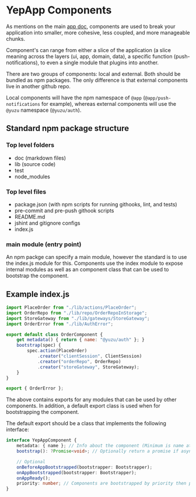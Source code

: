 # YepApp Components

As mentions on the main [app doc](./app.md), components are used to break your application into
smaller, more cohesive, less coupled, and more manageable chunks.

Component's can range from either a slice of the application (a slice meaning across the layers (ui, app, domain, data), a specific function (push-notifications), to even a single module that plugins into another.

There are two groups of components: local and external. Both should be bundled as npm packages. The only difference is that external components live in another github repo.

Local components will have the npm namespace of `@app` (`@app/push-notifications` for example), whereas external components will use the `@yuzu` namespace (`@yuzu/auth`).

## Standard npm package structure

### Top level folders
- doc (markdown files)
- lib (source code)
- test
- node_modules

### Top level files
- package.json (with npm scripts for running githooks, lint, and tests)
- pre-commit and pre-push githook scripts
- README.md
- jshint and gitignore configs
- index.js

### main module (entry point)
An npm packge can specify a main module, however the standard is to use the index.js module for this. Components use the index module to expose internal modules as well as an component class that can be used to bootstrap the component.

## Example index.js

```javascript
import PlaceOrder from "./lib/actions/PlaceOrder";
import OrderRepo from "./lib/repo/OrderRepoInStorage";
import StoreGateway from "./lib/gateways/StoreGateway";
import OrderError from "./lib/AuthError";

export default class OrderComponent {
    get metadata() { return { name: "@yuzu/auth" }; }
    bootstrap(spec) {
        spec.action(PlaceOrder)
            .creator("clientSession", ClientSession)
            .creator("orderRepo", OrderRepo)
            .creator("storeGateway", StoreGateway);
    }
}

export { OrderError };
```
The above contains exports for any modules that can be used by other components.
In addition, a default export class is used when for bootstrapping the component.

The default export should be a class that implements the following interface:

```typescript
interface YepAppComponent {
    metadata: { name }; // Info about the component (Minimum is name attribute);
    bootstrap(): ?Promise<void>; // Optionally return a promise if async is needed.

    // Optional
    onBeforeAppBootstrapped(bootstrapper: Bootstrapper);
    onAppBootstrapped(bootstrapper: Bootstrapper);
    onAppReady();
    priority: number; // Components are bootstrapped by priority then placement in the `App.Components` constructor.
}
```

```

